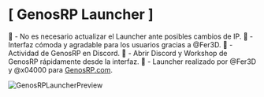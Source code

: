 # [ GenosRP Launcher ]

🔧 - No es necesario actualizar el Launcher ante posibles cambios de IP.
📖 - Interfaz cómoda y agradable para los usuarios gracias a @Fer3D.
💎 - Actividad de GenosRP en Discord.
🔎 - Abrir Discord y Workshop de GenosRP rápidamente desde la interfaz.
🍃 - Launcher realizado por @Fer3D y @x04000 para [GenosRP.com](https://genosrp.com).

![GenosRPLauncherPreview](https://github.com/user-attachments/assets/9bf452f4-700b-44fa-a711-0731f546d940)
